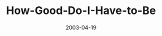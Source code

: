 ---
layout: music 
title: "How-Good-Do-I-Have-to-Be"
series: "Easter"
date: 2003-04-19 
description: ""
audio: "http://www.crossroads.net/audio/2003%20-%20March%20-%20Go%20Ahead%20And%20Ask/Week%205%20-%20Easter/GoAheadAndAsk_04-20-03_HowGood.mp3"
audio-duration: "38:01"
---